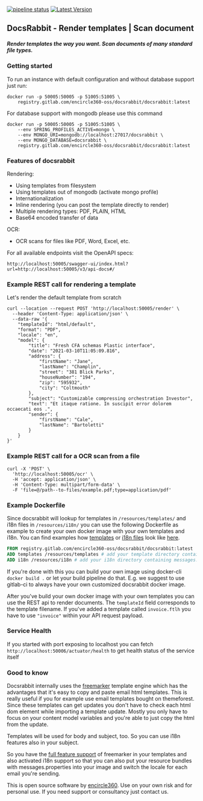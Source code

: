 [![pipeline status](https://gitlab.com/encircle360-oss/docsrabbit/docsrabbit/badges/master/pipeline.svg)](https://gitlab.com/encircle360-oss/docsrabbit/docsrabbit/commits/master)
[![Latest Version](https://gitlab.com/encircle360-oss/docsrabbit/docsrabbit/-/jobs/artifacts/<ref>/raw/badges/<badge-filename>.svg?job=Create+Badge)](https://gitlab.com/encircle360-oss/docsrabbit/docsrabbit/-/tags)

## DocsRabbit - Render templates | Scan document

##### Render templates the way you want. Scan documents of many standard file types.

### Getting started

To run an instance with default configuration and without database support just run:

```shell
docker run -p 50005:50005 -p 51005:51005 \
    registry.gitlab.com/encircle360-oss/docsrabbit/docsrabbit:latest
```

For database support with mongodb please use this command

```shell
docker run -p 50005:50005 -p 51005:51005 \
    --env SPRING_PROFILES_ACTIVE=mongo \
    --env MONGO_URI=mongodb://localhost:27017/docsrabbit \
    --env MONGO_DATABASE=docsrabbit \
    registry.gitlab.com/encircle360-oss/docsrabbit/docsrabbit:latest
```

### Features of docsrabbit

Rendering: 
* Using templates from filesystem
* Using templates out of mongodb (activate mongo profile)
* Internationalization 
* Inline rendering (you can post the template directly to render)
* Multiple rendering types: PDF, PLAIN, HTML
* Base64 encoded transfer of data
  
OCR: 
* OCR scans for files like PDF, Word, Excel, etc. 

For all available endpoints visit the OpenAPI specs:

`http://localhost:50005/swagger-ui/index.html?url=http://localhost:50005/v3/api-docs#/`

### Example REST call for rendering a template
Let's render the default template from scratch 

```shell
curl --location --request POST 'http://localhost:50005/render' \
  --header 'Content-Type: application/json' \
  --data-raw '{
    "templateId": "html/default",
    "format": "PDF",
    "locale": "en",
    "model": {
        "title": "Fresh CFA schemas Plastic interface",
        "date": "2021-03-10T11:05:09.816",
        "address": {
            "firstName": "Jane",
            "lastName": "Champlin",
            "street": "381 Blick Parks",
            "houseNumber": "194",
            "zip": "595932",
            "city": "Coltmouth"
        },
        "subject": "Customizable compressing orchestration Investor",
        "text": "Et itaque ratione. In suscipit error dolorem occaecati eos .",
        "sender": {
            "firstName": "Cale",
            "lastName": "Bartoletti"
        }
    }
}'
```

### Example REST call for a OCR scan from a file 

```shell
curl -X 'POST' \
  'http://localhost:50005/ocr' \
  -H 'accept: application/json' \
  -H 'Content-Type: multipart/form-data' \
  -F 'file=@/path--to-files/example.pdf;type=application/pdf'
```

### Example Dockerfile

Since docsrabbit will lookup for templates in `/resources/templates/` and i18n files in `/resources/i18n/` you can use the following Dockerfile as example to create your own docker image with your own templates and i18n.
You can find examples how [templates](src/main/resources/templates) or [i18n files](src/main/resources/i18n) look like [here](src/main/resources).
```dockerfile
FROM registry.gitlab.com/encircle360-oss/docsrabbit/docsrabbit:latest
ADD templates /resources/templates # add your template directory containing *.ftlh templates here
ADD i18n /resources/i18n # add your i18n directory containing messages.properties files here
```

If you're done with this you can build your own image using docker-cli `docker build .` or let your build pipeline do that.
E.g. we suggest to use gitlab-ci to always have your own customized docsrabbit docker image.

After you've build your own docker image with your own templates you can use the REST api to render documents.
The `templateId` field corresponds to the template filename. If you've added a template called `invoice.ftlh` you have to use
`"invoice"`
within your API request payload.

### Service Health

If you started with port exposing to localhost you can fetch `http://localhost:50006/actuator/health` to get health status of the service itself 


### Good to know
Docsrabbit internally uses the [freemarker](https://freemarker.apache.org/) template engine which has the advantages that it's easy to copy and paste email html templates.
This is really useful if you for example use email templates bought on themeforest. Since these templates can get updates you don't have to check each html dom element while importing a template update.
Mostly you only have to focus on your content model variables and you're able to just copy the html from the update.

Templates will be used for body and subject, too. So you can use i18n features also in your subject.

So you have the [full feature support](https://freemarker.apache.org/docs/ref.html) of freemarker in your templates and also activated i18n support so that you can also put your resource bundles with messages.properties into your image and switch the locale for each email you're sending.

This is open source software by [encircle360](https://encircle360.com).
Use on your own risk and for personal use. If you need support or consultancy just contact us.
